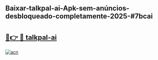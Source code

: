 ## Baixar-talkpal-ai-Apk-sem-anúncios-desbloqueado-completamente-2025-#7bcai

# <h2><a href="https://ainizakaria.my?title=talkpal-ai&ref=22M">🔗👉 🔴 talkpal-ai</a></h2>

[![acn](https://github.com/user-attachments/assets/0f9c940e-d8b0-45ae-aac7-cd30a18b3e1c)](https://ainizakaria.my?title=talkpal-ai&ref=22M)

